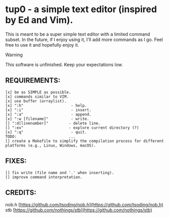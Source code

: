 # tup0 - a simple text editor (inspired by Ed and Vim).

This is meant to be a super simple text editor with a limited command subset. In the future, if I enjoy using it, I'll add more commands as I go. Feel free to use it and hopefully enjoy it.

> [!WARNING]
> This software is unfinished. Keep your expectations low.

## REQUIREMENTS:

    [x] be as SIMPLE as possible.
    [x] commands similar to VIM.
    [x] use buffer (arraylist).
    [x] ":h"                     - help.
    [x] ":i"                     - insert.
    [x] ":a"                     - append.
    [x] ":w [filename]"          - write.
    [] ":d[linenumber]"         - delete line.
    [] ":ex"                    - explore current directory (?)
    [x] ":q"                     - quit.
    TODO:                       ...
    [] create a Makefile to simplify the compilation process for different platforms (e.g., Linux, Windows, macOS).

## FIXES:
    [] fix write (file name and '.' when inserting).
    [] improve command interpretation.

## CREDITS:
nob.h [https://github.com/tsoding/nob.h](https://github.com/tsoding/nob.h)
stb   [https://github.com/nothings/stb](https://github.com/nothings/stb)
